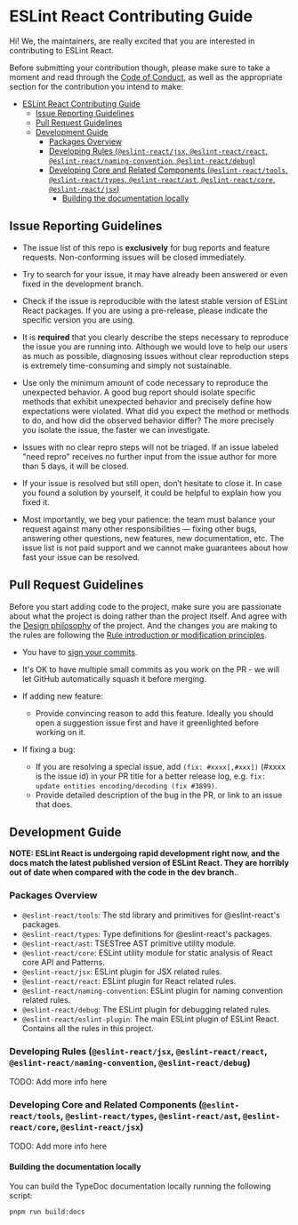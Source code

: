 # ESLint React Contributing Guide

Hi! We, the maintainers, are really excited that you are interested in contributing to ESLint React.

Before submitting your contribution though, please make sure to take a moment and read through the [Code of Conduct](CODE_OF_CONDUCT.md), as well as the appropriate section for the contribution you intend to make:

- [ESLint React Contributing Guide](#eslint-react-contributing-guide)
  - [Issue Reporting Guidelines](#issue-reporting-guidelines)
  - [Pull Request Guidelines](#pull-request-guidelines)
  - [Development Guide](#development-guide)
    - [Packages Overview](#packages-overview)
    - [Developing Rules (`@eslint-react/jsx`, `@eslint-react/react`, `@eslint-react/naming-convention`, `@eslint-react/debug`)](#developing-rules-eslint-reactjsx-eslint-reactreact-eslint-reactnaming-convention-eslint-reactdebug)
    - [Developing Core and Related Components (`@eslint-react/tools`, `@eslint-react/types`, `@eslint-react/ast`, `@eslint-react/core`, `@eslint-react/jsx`)](#developing-core-and-related-components-eslint-reacttools-eslint-reacttypes-eslint-reactast-eslint-reactcore-eslint-reactjsx)
      - [Building the documentation locally](#building-the-documentation-locally)

## Issue Reporting Guidelines

- The issue list of this repo is **exclusively** for bug reports and feature requests. Non-conforming issues will be closed immediately.

- Try to search for your issue, it may have already been answered or even fixed in the development branch.

- Check if the issue is reproducible with the latest stable version of ESLint React packages. If you are using a pre-release, please indicate the specific version you are using.

- It is **required** that you clearly describe the steps necessary to reproduce the issue you are running into. Although we would love to help our users as much as possible, diagnosing issues without clear reproduction steps is extremely time-consuming and simply not sustainable.

- Use only the minimum amount of code necessary to reproduce the unexpected behavior. A good bug report should isolate specific methods that exhibit unexpected behavior and precisely define how expectations were violated. What did you expect the method or methods to do, and how did the observed behavior differ? The more precisely you isolate the issue, the faster we can investigate.

- Issues with no clear repro steps will not be triaged. If an issue labeled "need repro" receives no further input from the issue author for more than 5 days, it will be closed.

- If your issue is resolved but still open, don’t hesitate to close it. In case you found a solution by yourself, it could be helpful to explain how you fixed it.

- Most importantly, we beg your patience: the team must balance your request against many other responsibilities — fixing other bugs, answering other questions, new features, new documentation, etc. The issue list is not paid support and we cannot make guarantees about how fast your issue can be resolved.

## Pull Request Guidelines

Before you start adding code to the project, make sure you are passionate about what the project is doing rather than the project itself. And agree with the [Design philosophy](../README.md#Philosophy) of the project.
And the changes you are making to the rules are following the [Rule introduction or modification principles](../README.md#Rule-introduction-or-modification-principles).

- You have to [sign your commits](https://docs.github.com/en/authentication/managing-commit-signature-verification/signing-commits).

- It's OK to have multiple small commits as you work on the PR - we will let GitHub automatically squash it before merging.

- If adding new feature:

  - Provide convincing reason to add this feature. Ideally you should open a suggestion issue first and have it greenlighted before working on it.

- If fixing a bug:
  - If you are resolving a special issue, add `(fix: #xxxx[,#xxx])` (#xxxx is the issue id) in your PR title for a better release log, e.g. `fix: update entities encoding/decoding (fix #3899)`.
  - Provide detailed description of the bug in the PR, or link to an issue that does.

## Development Guide

**NOTE: ESLint React is undergoing rapid development right now, and the docs match the latest published version of ESLint React. They are horribly out of date when compared with the code in the dev branch.**.

### Packages Overview

- `@eslint-react/tools`: The std library and primitives for @eslint-react's packages.
- `@eslint-react/types`: Type definitions for @eslint-react's packages.
- `@eslint-react/ast`: TSESTree AST primitive utility module.
- `@eslint-react/core`: ESLint utility module for static analysis of React core API and Patterns.
- `@eslint-react/jsx`: ESLint plugin for JSX related rules.
- `@eslint-react/react`: ESLint plugin for React related rules.
- `@eslint-react/naming-convention`: ESLint plugin for naming convention related rules.
- `@eslint-react/debug`: The ESLint plugin for debugging related rules.
- `@eslint-react/eslint-plugin`: The main ESLint plugin of ESLint React. Contains all the rules in this project.

### Developing Rules (`@eslint-react/jsx`, `@eslint-react/react`, `@eslint-react/naming-convention`, `@eslint-react/debug`)

TODO: Add more info here

### Developing Core and Related Components (`@eslint-react/tools`, `@eslint-react/types`, `@eslint-react/ast`, `@eslint-react/core`, `@eslint-react/jsx`)

TODO: Add more info here

#### Building the documentation locally

You can build the TypeDoc documentation locally running the following script:

```bash
pnpm run build:docs
```
